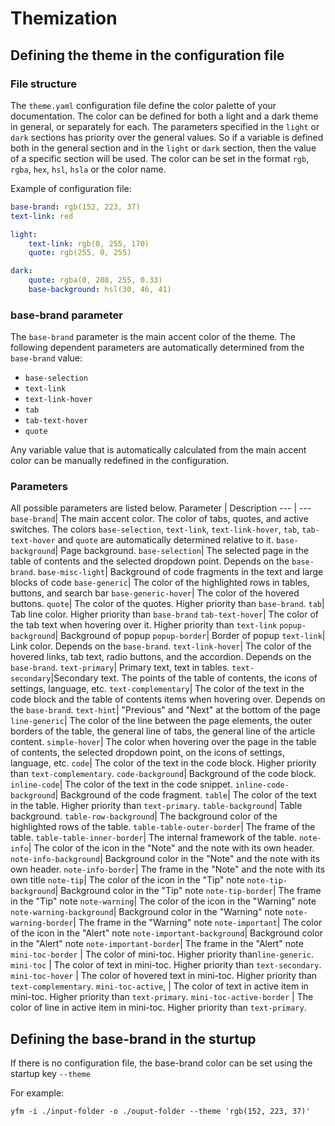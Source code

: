 # Themization

## Defining the theme in the configuration file
### File structure
The `theme.yaml` configuration file define the color palette of your documentation. The color can be defined for both a light and a dark theme in general, or separately for each.
The parameters specified in the `light` or `dark` sections has priority over the general values. So if a variable is defined both in the general section and in the `light` or `dark` section, then the value of a specific section will be used.
The color can be set in the format `rgb`, `rgba`, `hex`, `hsl`, `hsla` or the color name. 

Example of configuration file:
```yaml
base-brand: rgb(152, 223, 37)
text-link: red

light:
    text-link: rgb(0, 255, 170)
    quote: rgb(255, 0, 255)

dark:
    quote: rgba(0, 208, 255, 0.33)
    base-background: hsl(30, 46, 41)
```

### base-brand parameter
The `base-brand` parameter is the main accent color of the theme. The following dependent parameters are automatically determined from the `base-brand` value:

* `base-selection`
* `text-link`
* `text-link-hover`
* `tab`
* `tab-text-hover`
* `quote`

Any variable value that is automatically calculated from the main accent color can be manually redefined in the configuration.
### Parameters
All possible parameters are listed below.
Parameter | Description
--- | --- 
`base-brand`| The main accent color. The color of tabs, quotes, and active switches. The colors `base-selection`, `text-link`, `text-link-hover`, `tab`, `tab-text-hover` and `quote` are automatically determined relative to it.
`base-background`| Page background.
`base-selection`| The selected page in the table of contents and the selected dropdown point. Depends on the `base-brand`.
`base-misc-light`| Background of code fragments in the text and large blocks of code
`base-generic`| The color of the highlighted rows in tables, buttons, and search bar
`base-generic-hover`| The color of the hovered buttons.
`quote`| The color of the quotes. Higher priority than `base-brand`.
`tab`| Tab line color.  Higher priority than `base-brand`
`tab-text-hover`| The color of the tab text when hovering over it.  Higher priority than `text-link`
`popup-background`| Background of popup
`popup-border`| Border of popup
`text-link`| Link color. Depends on the `base-brand`.
`text-link-hover`| The color of the hovered links, tab text, radio buttons, and the accordion. Depends on the `base-brand`.
`text-primary`| Primary text, text in tables.
`text-secondary`|Secondary text. The points of the table of contents, the icons of settings, language, etc.
`text-complementary`| The color of the text in the code block and the table of contents items when hovering over. Depends on the `base-brand`.
`text-hint`| "Previous" and "Next" at the bottom of the page
`line-generic`| The color of the line between the page elements, the outer borders of the table, the general line of tabs, the general line of the article content.
`simple-hover`| The color when hovering over the page in the table of contents, the selected dropdown point, on the icons of settings, language, etc.
`code`| The color of the text in the code block. Higher priority than `text-complementary`.
`code-background`| Background of the code block.
`inline-code`| The color of the text in the code snippet.
`inline-code-background`| Background of the code fragment.
`table`| The color of the text in the table. Higher priority than `text-primary`.
`table-background`| Table background.
`table-row-background`| The background color of the highlighted rows of the table.
`table-table-outer-border`| The frame of the table.
`table-table-inner-border`| The internal framework of the table.
`note-info`| The color of the icon in the "Note" and the note with its own header.
`note-info-background`| Background color in the "Note" and the note with its  own header.
`note-info-border`| The frame in the "Note" and the note with its own title
`note-tip`| The color of the icon in the "Tip" note
`note-tip-background`| Background color in the "Tip" note
`note-tip-border`| The frame in the "Tip" note
`note-warning`| The color of the icon in the "Warning" note
`note-warning-background`| Background color in the "Warning" note
`note-warning-border`| The frame in the "Warning" note
`note-important`| The color of the icon in the "Alert" note
`note-important-background`| Background color in the "Alert" note
`note-important-border`| The frame in the "Alert" note
`mini-toc-border` | The color of mini-toc. Higher priority than`line-generic`.
`mini-toc` | The color of text in mini-toc.  Higher priority than `text-secondary`.
`mini-toc-hover` | The color of hovered text in mini-toc.  Higher priority than `text-complementary`.
`mini-toc-active`, | The color of text in active item in mini-toc.  Higher priority than `text-primary`.
`mini-toc-active-border` | The color of line in active item in mini-toc.  Higher priority than `text-primary`.


## Defining the base-brand in the sturtup
If there is no configuration file, the base-brand color can be set using the startup key `--theme`

For example:
```shell
yfm -i ./input-folder -o ./ouput-folder --theme 'rgb(152, 223, 37)'
```